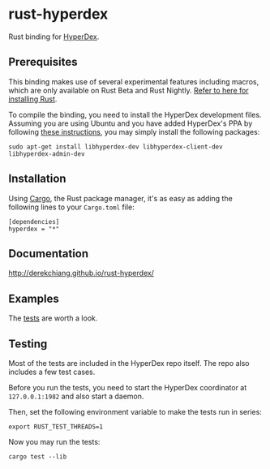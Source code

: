 # rust-hyperdex

Rust binding for [HyperDex](http://hyperdex.org/).

## Prerequisites

This binding makes use of several experimental features including macros, which are only available on Rust Beta and Rust Nightly.  [Refer to here for installing Rust](http://www.rust-lang.org/install.html).

To compile the binding, you need to install the HyperDex development files.  Assuming you are using Ubuntu and you have added HyperDex's PPA by following [these instructions](http://hyperdex.org/download/), you may simply install the following packages:

    sudo apt-get install libhyperdex-dev libhyperdex-client-dev libhyperdex-admin-dev

## Installation

Using [Cargo](https://crates.io/), the Rust package manager, it's as easy as adding the following lines to your `Cargo.toml` file:

    [dependencies]
    hyperdex = "*"

## Documentation

http://derekchiang.github.io/rust-hyperdex/

## Examples

The [tests](src/test.rs) are worth a look.

## Testing

Most of the tests are included in the HyperDex repo itself.  The repo also includes a few test cases.

Before you run the tests, you need to start the HyperDex coordinator at `127.0.0.1:1982` and also start a daemon.

Then, set the following environment variable to make the tests run in series:

    export RUST_TEST_THREADS=1

Now you may run the tests:

    cargo test --lib

